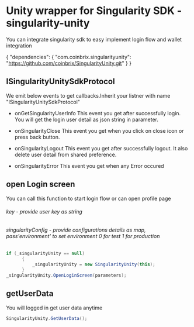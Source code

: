 # Unity wrapper for Singularity SDK - singularity-unity
You  can integrate singularity sdk to easy implement login flow and wallet integration

{
    "dependencies": {
        "com.coinbrix.singularityunity": "https://github.com/coinbrix/SingularityUnity.git"
    }
}

## ISingularityUnitySdkProtocol

We emit below events to get callbacks.Inherit your listner with name "ISingularityUnitySdkProtocol"
 
- onGetSingularityUserInfo
This event you get after successfully login. You will get the login user detail as json string in parameter.

- onSingularityClose
This event you get when you click on close icon or press back button.


- onSingularityLogout
This event you get after successfully logout. It also delete user detail from shared preference.

- onSingularityError
This event you get when any Error occured

## open Login screen
You can call this function to start login flow or can open profile page
  ###### key - provide user key as string
  ###### singularityConfig - provide configurations details as map, pass'environment' to set environment 0 for test 1 for production
  ```cs
if (_singularityUnity == null)
        {
            _singularityUnity = new SingularityUnity(this);
        }
_singularityUnity.OpenLoginScreen(parameters);
  
```

## getUserData
You will logged in get user data anytime
```cs
SingularityUnity.GetUserData();
```
  
  
  
